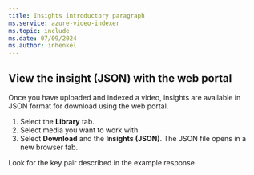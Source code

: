 ```yaml
---
title: Insights introductory paragraph
ms.service: azure-video-indexer
ms.topic: include
ms.date: 07/09/2024
ms.author: inhenkel
---
```


## View the insight (JSON) with the web portal

Once you have uploaded and indexed a video, insights are available in JSON format for download using the web portal.

1. Select the **Library** tab.
1. Select media you want to work with.
1. Select **Download** and the **Insights (JSON)**. The JSON file opens in a new browser tab.

Look for the key pair described in the example response.
